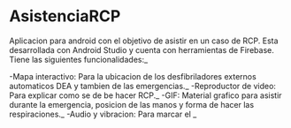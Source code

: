 # AsistenciaRCP

Aplicacion para android con el objetivo de asistir en un caso de RCP.
Esta desarrollada con Android Studio y cuenta con herramientas de Firebase.
Tiene las siguientes funcionalidades:_

-Mapa interactivo: Para la ubicacion de los desfibriladores externos automaticos DEA y tambien de las emergencias._
-Reproductor de video: Para explicar como se de be hacer RCP._
-GIF: Material grafico para asistir durante la emergencia, posicion de las manos y forma de hacer las respiraciones._
-Audio y vibracion: Para marcar el _
